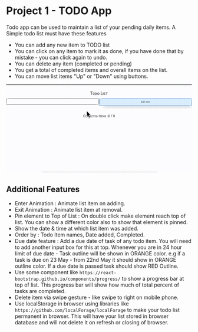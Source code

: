 
# Project 1 - TODO App

Todo app can be used to maintain a list of your pending daily items. A Simple todo list must have these features


* You can add any new item to TODO list
* You can click on any item to mark it as done, if you have done that by mistake - you can click again to undo.
* You can delete any item (completed or pending)
* You get a total of completed items and overall items on the list.
* You can move list items "Up" or "Down" using buttons.


![Output](./images/todo-project.gif)


## Additional Features

* Enter Animation : Animate list item on adding.
* Exit Animation : Animate list item at removal.
* Pin element to Top of List : On double click make element reach top of list. You can show a different color also to show that element is pinned.
* Show the date & time at which list item was added.
* Order by : Todo Item names, Date added, Completed.
* Due date feature : Add a due date of task of any todo item. You will need to add another input box for this at top. Whenever you are in 24 hour limit of due date - Task outline will be shown in ORANGE color. e.g if a task is due on 23 May - from 22nd May it should show in ORANGE outline color. If a due date is passed task should show RED Outline.
* Use some component like `https://react-bootstrap.github.io/components/progress/` to show a progress bar at top of list. This progress bar will show how much of total percent of tasks are completed.
* Delete item via swipe gesture - like swipe to right on mobile phone.
* Use localStorage in browser using libraries like `https://github.com/localForage/localForage` to make your todo list permanent in browser. This will have your list stored in browser database and will not delete it on refresh or closing of browser.








